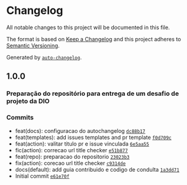 # Changelog

All notable changes to this project will be documented in this file.

The format is based on [Keep a Changelog](https://keepachangelog.com/en/1.0.0/)
and this project adheres to [Semantic Versioning](https://semver.org/spec/v2.0.0.html).

Generated by [`auto-changelog`](https://github.com/CookPete/auto-changelog).

## 1.0.0

### Preparação do repositório para entrega de um desafio de projeto da DIO
### Commits

- feat(docs): configuracao do autochangelog [`dc88b17`](https://github.com/leoviana00/dio-dp-k8s-deploy-app/commit/dc88b171dd7cfc22ed21e08a67fce4a41b61c360)
- feat(templates): add issues templates and pr template [`f0d709c`](https://github.com/leoviana00/dio-dp-k8s-deploy-app/commit/f0d709ca1afa20fb0f011c86b2339fd795fea4dd)
- feat(action): valitar titulo pr e issue vinculada [`6e5aa55`](https://github.com/leoviana00/dio-dp-k8s-deploy-app/commit/6e5aa557723c437267fd01dd48677da09b6ecf91)
- fic(action): correcao url title checker [`e51b877`](https://github.com/leoviana00/dio-dp-k8s-deploy-app/commit/e51b877db338542ab0388abc5102468cc1768892)
- feat(repo): preparacao do repositorio [`23023b3`](https://github.com/leoviana00/dio-dp-k8s-deploy-app/commit/23023b39f60d74d0ad9a6089363513858fcd92c5)
- fix(action): corecao url title checker [`c9314de`](https://github.com/leoviana00/dio-dp-k8s-deploy-app/commit/c9314dee6c8cd50a34bbf94faa07685762965140)
- docs(default): add guia contribuido e codigo de condulta [`1a3dd71`](https://github.com/leoviana00/dio-dp-k8s-deploy-app/commit/1a3dd71c1c6354922c9594fc03687fba225eeed6)
- Initial commit [`e61e70f`](https://github.com/leoviana00/dio-dp-k8s-deploy-app/commit/e61e70fbc2819bdacea4211958b0ec474a1a66ec)
